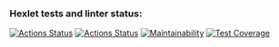 ### Hexlet tests and linter status:
[![Actions Status](https://github.com/Aivaseda/java-project-78/actions/workflows/hexlet-check.yml/badge.svg)](https://github.com/Aivaseda/java-project-78/actions)
[![Actions Status](https://github.com/Aivaseda/java-project-78/actions/workflows/main.yml/badge.svg)](https://github.com/Aivaseda/java-project-78/actions)
[![Maintainability](https://api.codeclimate.com/v1/badges/791a8275484c36506de5/maintainability)](https://codeclimate.com/github/Aivaseda/java-project-78/maintainability)
[![Test Coverage](https://api.codeclimate.com/v1/badges/791a8275484c36506de5/test_coverage)](https://codeclimate.com/github/Aivaseda/java-project-78/test_coverage)
